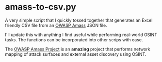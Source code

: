 # amass-to-csv.py
A very simple script that I quickly tossed together that generates an Excel friendly CSV file from an [OWASP Amass](https://github.com/OWASP/Amass) JSON file.

I'll update this with anything I find useful while performing real-world OSINT tasks. The functions can be incorporated into other scrips with ease. 

The [OWASP Amass Project](https://github.com/OWASP/Amass) is an **amazing** project that performs network mapping of attack surfaces and external asset discovery using OSINT.
